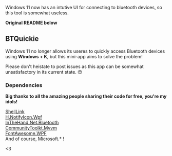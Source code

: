 Windows 11 now has an intutive UI for connecting to bluetooth devices, so this tool is somewhat useless.

**Original README below**

## BTQuickie

Windows 11 no longer allows its useres to quickly access Bluetooth devices using **Windows + K**, but this mini-app aims to solve the problem!

Please don't heistate to post issues as this app can be somewhat unsatisfactory in its current state. 😊

### Dependencies

**Big thanks to all the amazing people sharing their code for free, you're my idols!**

<a href="https://github.com/securifybv/ShellLink">ShellLink</a> <br/>
<a href="https://github.com/HavenDV/H.NotifyIcon">H.NotifyIcon.Wpf</a> <br/>
<a href="https://github.com/inthehand/32feet">InTheHand.Net.Bluetooth</a> <br/>
<a href="https://github.com/CommunityToolkit/dotnet">CommunityToolkt.Mvvm</a> <br/>
<a href="https://github.com/charri/Font-Awesome-WPF/">FontAwesome.WPF</a> <br/>
And of course, Microsoft.* !

<3
